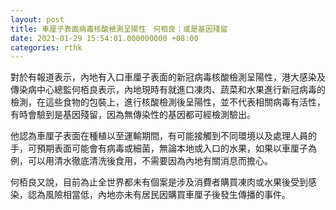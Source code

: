 ```yaml
---
layout: post
title: 車厘子表面病毒核酸檢測呈陽性　何栢良：或是基因殘留
date: 2021-01-29 15:54:01.000000000 +08:00
categories: rthk
---
```


對於有報道表示，內地有入口車厘子表面的新冠病毒核酸檢測呈陽性，港大感染及傳染病中心總監何栢良表示，內地現時有就進口凍肉、蔬菜和水果進行新冠病毒的檢測，在這些食物的包裝上，進行核酸檢測後呈陽性，並不代表相關病毒有活性，有時會驗到是基因殘留，因為無傳染性的基因都可經檢測驗出。

他認為車厘子表面在種植以至運輸期間，有可能接觸到不同環境以及處理人員的手，可預期表面可能會有病毒或細菌，無論本地或入口的水果，如果以車厘子為例，可以用清水徹底清洗後食用，不需要因為內地有關消息而擔心。

何栢良又說，目前為止全世界都未有個案是涉及消費者購買凍肉或水果後受到感染，認為風險相當低，內地亦未有居民因購買車厘子後發生傳播的事件。
